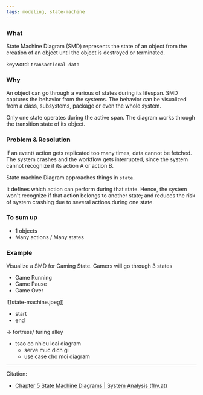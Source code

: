 ```yaml
---
tags: modeling, state-machine
---
```


### What
State Machine Diagram (SMD) represents the state of an object from the creation of an object until the object is destroyed or terminated.

keyword: `transactional data`

### Why
An object can go through a various of states during its lifespan. SMD captures the behavior from the systems. The behavior can be visualized from a class, subsystems, package or even the whole system. 

Only one state operates during the active span. The diagram works through the transition state of its object.

### Problem & Resolution
If an event/ action gets replicated too many times, data cannot be fetched. The system crashes and the workflow gets interrupted, since the system cannot recognize if its action A or action B.

State machine Diagram approaches things in `state`.

It defines which action can perform during that state. Hence, the system won't recognize if that action belongs to another state; and reduces the risk of system crashing due to several actions during one state. 

### To sum up
- 1 objects
- Many actions / Many states

### Example
Visualize a SMD for Gaming State.
Gamers will go through 3 states
- Game Running
- Game Pause
- Game Over

![[state-machine.jpeg]]

- start
- end

-> fortress/ turing alley
- tsao co nhieu loai diagram
	- serve muc dich gi
	- use case cho moi diagram

---
Citation:
- [Chapter 5 State Machine Diagrams | System Analysis (fhv.at)](https://homepages.fhv.at/thjo/lecturenotes/sysan/state-machine-diagrams.html)